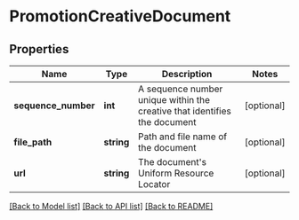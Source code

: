 # PromotionCreativeDocument

## Properties
Name | Type | Description | Notes
------------ | ------------- | ------------- | -------------
**sequence_number** | **int** | A sequence number unique within the creative that identifies the document | [optional] 
**file_path** | **string** | Path and file name of the document | [optional] 
**url** | **string** | The document&#39;s Uniform Resource Locator | [optional] 

[[Back to Model list]](../README.md#documentation-for-models) [[Back to API list]](../README.md#documentation-for-api-endpoints) [[Back to README]](../README.md)



